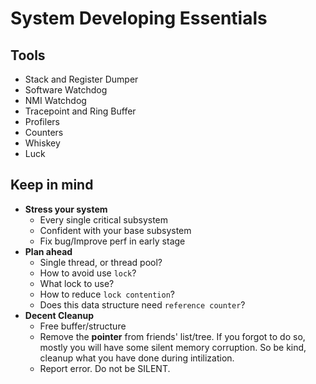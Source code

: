 # System Developing Essentials

## Tools

- Stack and Register Dumper
- Software Watchdog
- NMI Watchdog
- Tracepoint and Ring Buffer
- Profilers
- Counters
- Whiskey
- Luck

## Keep in mind

- __Stress your system__
    - Every single critical subsystem
    - Confident with your base subsystem
    - Fix bug/Improve perf in early stage
- __Plan ahead__
    - Single thread, or thread pool?
    - How to avoid use `lock`?
    - What lock to use?
    - How to reduce `lock contention`?
    - Does this data structure need `reference counter`?
- __Decent Cleanup__
    - Free buffer/structure
    - Remove the __pointer__ from friends' list/tree. If you forgot to do so, mostly you will have some silent memory corruption. So be kind, cleanup what you have done during intilization.
    - Report error. Do not be SILENT.
